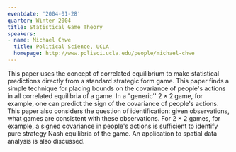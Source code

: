 ```yaml
---
eventdate: '2004-01-28'
quarter: Winter 2004
title: Statistical Game Theory
speakers:
- name: Michael Chwe
  title: Political Science, UCLA
  homepage: http://www.polisci.ucla.edu/people/michael-chwe
---
```

This paper uses the concept of correlated equilibrium to make statistical predictions directly from a standard strategic form game. This paper finds a simple technique for placing bounds on the covariance of people's actions in all correlated equilibria of a game. In a &quot;generic'' $2\times 2$ game, for example, one can predict the sign of the covariance of people's actions. This paper also considers the question of identification: given observations, what games are consistent with these observations. For $2\times 2$ games, for example, a signed covariance in people's actions is sufficient to identify pure strategy Nash equilibria of the game. An application to spatial data analysis is also discussed.